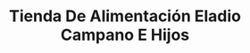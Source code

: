 ---
title: "Tienda De Alimentación Eladio Campano E Hijos"
url: /lucillo/tienda-de-alimentacion-eladio-campano-e-hijos/
shop: comodidad
---